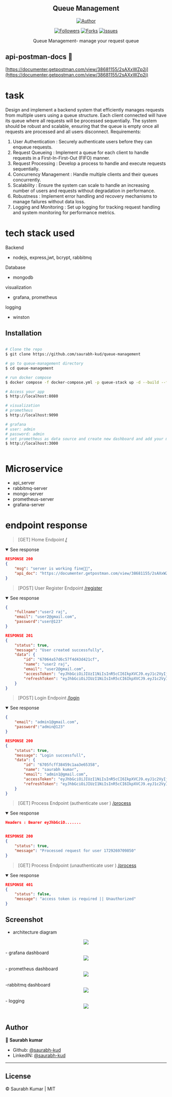 <h2 align='center'>Queue Management</h2>
<p align="center">
<a href="https://github.com/saurabh-kud"><img title="Author" src="https://img.shields.io/badge/Author-saurabh-kud--red.svg?style=for-the-badge&logo=github"></a>
</p>

<p align="center">
<a href="https://github.com/saurabh-kud"><img title="Followers" src="https://img.shields.io/github/followers/saurabh-kud?color=teal&style=flat-square"></a>
<a href="https://github.com/saurabh-kud/queue-management/network/members"><img title="Forks" src="https://img.shields.io/github/forks/saurabh-kud/queue-management?color=lightgrey&style=flat-square"></a>
<a href="https://github.com/saurabh-kud/queue-management/issues"><img title="issues" src="https://img.shields.io/github/issues/saurabh-kud/queue-management?style=flat-square">
</a>

</p>

<p align="center">
    Queue Management- manage your request queue
</p>

## api-postman-docs 🔗

[https://documenter.getpostman.com/view/38681155/2sAXxWZp2j](https://documenter.getpostman.com/view/38681155/2sAXxWZp2j)

# task

Design and implement a backend system that efficiently manages
requests from multiple users using a queue structure. Each client connected
will have its queue where all requests will be processed sequentially. The
system should be robust and scalable, ensuring that the queue is empty once
all requests are processed and all users disconnect.
Requirements:

1. User Authentication : Securely authenticate users before they can
   enqueue requests.
2. Request Queueing : Implement a queue for each client to handle requests
   in a First-In-First-Out (FIFO) manner.
3. Request Processing : Develop a process to handle and execute requests
   sequentially.
4. Concurrency Management : Handle multiple clients and their queues
   concurrently.
5. Scalability : Ensure the system can scale to handle an increasing number
   of users and requests without degradation in performance.
6. Robustness : Implement error handling and recovery mechanisms to manage
   failures without data loss.
7. Logging and Monitoring : Set up logging for tracking request handling
   and system monitoring for performance metrics.

# tech stack used

Backend

- nodejs, express,jwt, bcrypt, rabbitmq

Database

- mongodb

visualization

- grafana, prometheus

logging

- winston

## Installation

```sh

# Clone the repo
$ git clone https://github.com/saurabh-kud/queue-management

# go to queue-management directory
$ cd queue-management

# run docker compose
$ docker compose -f docker-compose.yml -p queue-stack up -d --build --force-recreate --remove-orphans

# Access your app
$ http://localhost:8080

# visualization
# prometheus
$ http://localhost:9090

# grafana
# user: admin
# password: admin
# set prometheus as data source and create new dashboard and add your metrics
$ http://localhost:3000



```

# Microservice

- api_server
- rabbitmq-server
- mongo-server
- prometheus-server
- grafana-server

# endpoint response

> [GET] Home Endpoint [/](http://localhost:8080)

<details open>
<summary> See response</summary>
<p>

```json
RESPONSE 200
{
    "msg": "server is working fine🚀🚀",
    "api_doc": "https://documenter.getpostman.com/view/38681155/2sAXxWZp2j"
}
```

</p>
</details>

> [POST] User Register Endpoint [/register](http://localhost:8080/register)

<details open>
<summary> See response</summary>
<p>

```json
{
    "fullname":"user2 raj",
    "email": "user2@gmail.com",
    "password":"user@123"
}

RESPONSE 201
{
    "status": true,
    "message": "User created successfully",
    "data": {
        "id": "67064a57d6c57f4d43d421cf",
        "name": "user2 raj",
        "email": "user2@gmail.com",
        "accessToken": "eyJhbGciOiJIUzI1NiIsInR5cCI6IkpXVCJ9.eyJ1c2VyIjp7ImVtYWlsIjoic2F1cmFiaEBnbWFpbC5jb20iLCJpZCI6IjY3MDY0YTU3ZDZjNTdmNGQ0M2Q0MjFjZiJ9LCJpYXQiOjE3Mjg0NjU0OTUsImV4cCI6MTcyODU1MTg5NX0.2CN1sstOBfLVYkVewDLUwzIXWe6i0uyQ7O44ZqTetr4",
        "refreshToken": "eyJhbGciOiJIUzI1NiIsInR5cCI6IkpXVCJ9.eyJ1c2VyIjp7ImVtYWlsIjoic2F1cmFiaEBnbWFpbC5jb20iLCJpZCI6IjY3MDY0YTU3ZDZjNTdmNGQ0M2Q0MjFjZiJ9LCJpYXQiOjE3Mjg0NjU0OTUsImV4cCI6MTcyODcyNDY5NX0.QAoBX0pNGL3LhVVxSSJFDQVofAIVRkHSOG68HRGqqPs"
    }
}
```

</p>
</details>

> [POST] Login Endpoint [/login](http://localhost:8080/login)

<details open>
<summary> See response</summary>
<p>

```json
{
    "email": "admin1@gmail.com",
    "password":"admin@123"
}

RESPONSE 200
{
    "status": true,
    "message": "Login successfull",
    "data": {
        "id": "6705fcff38459c1aa3e65358",
        "name": "saurabh kumar",
        "email": "admin1@gmail.com",
        "accessToken": "eyJhbGciOiJIUzI1NiIsInR5cCI6IkpXVCJ9.eyJ1c2VyIjp7ImVtYWlsIjoiYWRtaW4xQGdtYWlsLmNvbSIsImlkIjoiNjcwNWZjZmYzODQ1OWMxYWEzZTY1MzU4In0sImlhdCI6MTcyODUzNjM2MSwiZXhwIjoxNzI4NjIyNzYxfQ.0-NvZ4KV87hmzosPc7aoc8rbnPJu8ze_RFsZRejLfBE",
        "refreshToken": "eyJhbGciOiJIUzI1NiIsInR5cCI6IkpXVCJ9.eyJ1c2VyIjp7ImVtYWlsIjoiYWRtaW4xQGdtYWlsLmNvbSIsImlkIjoiNjcwNWZjZmYzODQ1OWMxYWEzZTY1MzU4In0sImlhdCI6MTcyODUzNjM2MSwiZXhwIjoxNzI4NjIyNzYxfQ.LEC2p7tAwbdFQoS1MAbO9nALJiRMKqGnQpiWNrdpomE"
    }
}
```

</p>
</details>

> [GET] Process Endpoint (authenticate user ) [/process](http://localhost:8080/process)

<details open>
<summary> See response</summary>
<p>

```json
Headers : Bearer eyJhbGciO.......


RESPONSE 200
{
    "status": true,
    "message": "Processed request for user 1729269709850"
}
```

</p>
</details>

> [GET] Process Endpoint (unauthenticate user ) [/process](http://localhost:8080/process)

<details open>
<summary> See response</summary>
<p>

```json
RESPONSE 401
{
    "status": false,
    "message": "access token is required || Unauthorized"
}
```

</p>
</details>

## Screenshot

- architecture diagram
<div align="center">
  <img  src="./example/1.png" />
</div>
<br/>
- grafana dashboard
<div align="center">
  <img  src="./example/2.png" />
</div>
<br/>
- prometheus dashboard
<div align="center">
  <img  src="./example/3.png" />
</div>
<br/>
-rabbitmq dashboard
<div align="center">
  <img  src="./example/4.png" />
</div>
<br/>
- logging
<div align="center">
  <img  src="./example/5.png" />
</div>
<br/>

## Author

👤 **Saurabh kumar**

- Github: [@saurabh-kud](https://github.com/saurabh-kud)
- LinkedIN: [@saurabh-kud](https://www.linkedin.com/in/saurabh-kud/)

---

## License

&copy; Saurabh Kumar | MIT
